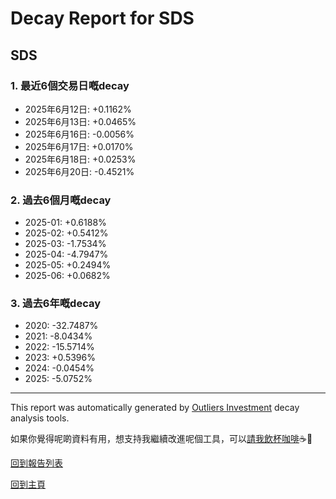 # Decay Report for SDS

## SDS

### 1. 最近6個交易日嘅decay

- 2025年6月12日: +0.1162%
- 2025年6月13日: +0.0465%
- 2025年6月16日: -0.0056%
- 2025年6月17日: +0.0170%
- 2025年6月18日: +0.0253%
- 2025年6月20日: -0.4521%

### 2. 過去6個月嘅decay

- 2025-01: +0.6188%
- 2025-02: +0.5412%
- 2025-03: -1.7534%
- 2025-04: -4.7947%
- 2025-05: +0.2494%
- 2025-06: +0.0682%

### 3. 過去6年嘅decay

- 2020: -32.7487%
- 2021: -8.0434%
- 2022: -15.5714%
- 2023: +0.5396%
- 2024: -0.0454%
- 2025: -5.0752%

------------------------------
This report was automatically generated by [Outliers Investment](https://outliersecon.github.io/Outliers-Investment/) decay analysis tools.

如果你覺得呢啲資料有用，想支持我繼續改進呢個工具，可以[請我飲杯咖啡](https://buymeacoffee.com/outliersecon)☕🙏

[回到報告列表](https://outliersecon.github.io/Outliers-Investment/reports/reports_public)

[回到主頁](https://outliersecon.github.io/Outliers-Investment/)
